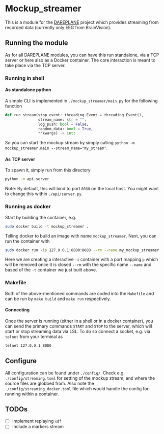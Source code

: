 # Mockup_streamer

This is a module for the [DAREPLANE](https://neurotechlab.socsci.ru.nl/research/dareplane/) project which provides streaming from recorded data (currently only EEG from BrainVision).

## Running the module

As for all DAREPLANE modules, you can have this run standalone, via a TCP server or here also as a Docker container. The core interaction is meant to take place via the TCP server.

### Running in shell

#### As standalone python

A simple CLI is implemented in `./mockup_streamer/main.py` for the following function

```python
def run_stream(stop_event: threading.Event = threading.Event(),
               stream_name: str = "",
               log_push: bool = False,
               random_data: bool = True,
               **kwargs) -> int:
```

So you can start the mockup stream by simply calling `python -m mockup_streamer.main --stream_name="my_stream"`.

#### As TCP server

To spawn it, simply run from this directory

```bash
python -m api.server
```

Note: By default, this will bind to port `8080` on the local host. You might want to change this within `./api/server.py`.

### Running as docker

Start by building the container, e.g.

```bash
sudo docker build -t mockup_streamer .
```

Telling docker to build an image with name `mockup_streamer`. Next, you can run the container with

```bash
sudo docker run -ip 127.0.0.1:8080:8080 --rm --name my_mockup_streamer --mount type=bind,source="/home/md/workspace/data/bbciRaw/my_eeg_session/folder_with_vhdr_files",target=/var/eeg,readonly -t mockup_streamer
```

Here we are creating a interactive `-i` container with a port mapping `p` which will be removed once it is closed `--rm` with the specific name `--name` and based of the `-t` container we just built above.

### Makefile

Both of the above-mentioned commands are coded into the `Makefile` and can be run by `make build` and `make run` respectively.

#### Connecting

Once the server is running (either in a shell or in a docker container), you can send the primary commands `START` and `STOP` to the server, which will start or stop streaming data via LSL.
To do so connect a socket, e.g. via `telnet` from your terminal as

```bash
telnet 127.0.0.1 8080
```

## Configure

All configuration can be found under `./config/`. Check e.g. `./config/streaming.toml` for setting of the mockup stream, and where the source files are globbed from.
Also note the `./config/streaming_docker.toml` file which would handle the config for running within a container.

## TODOs

- [ ] implement replaying `xdf`
- [ ] include a markers stream
